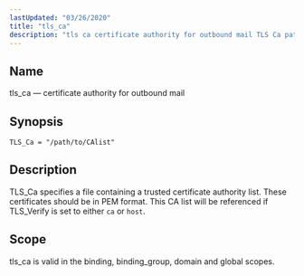 ```yaml
---
lastUpdated: "03/26/2020"
title: "tls_ca"
description: "tls ca certificate authority for outbound mail TLS Ca path to C Alist TLS Ca specifies a file containing a trusted certificate authority list These certificates should be in PEM format This CA list will be referenced if TLS Verify is set to either ca or host tls ca is..."
---
```


<a name="conf.ref.tls_ca"></a> 
## Name

tls_ca — certificate authority for outbound mail

## Synopsis

`TLS_Ca = "/path/to/CAlist"`

<a name="idp12045632"></a> 
## Description

TLS_Ca specifies a file containing a trusted certificate authority list. These certificates should be in PEM format. This CA list will be referenced if TLS_Verify is set to either `ca` or `host`.

<a name="idp12048288"></a> 
## Scope

tls_ca is valid in the binding, binding_group, domain and global scopes.
